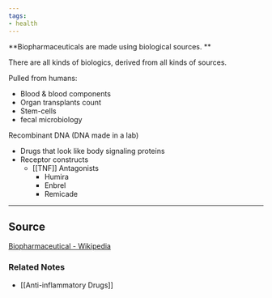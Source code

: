 ```yaml
---
tags:
- health
---
```

**Biopharmaceuticals are made using biological sources. **

There are all kinds of biologics, derived from all kinds of sources. 

Pulled from humans:

- Blood & blood components
- Organ transplants count
- Stem-cells
- fecal microbiology

Recombinant DNA (DNA made in a lab)

- Drugs that look like body signaling proteins
- Receptor constructs
    - [[TNF]] Antagonists
        - Humira
        - Enbrel
        - Remicade
    

---

## Source

[Biopharmaceutical - Wikipedia](https://en.wikipedia.org/wiki/Biopharmaceutical)

### Related Notes
- [[Anti-inflammatory Drugs]]
